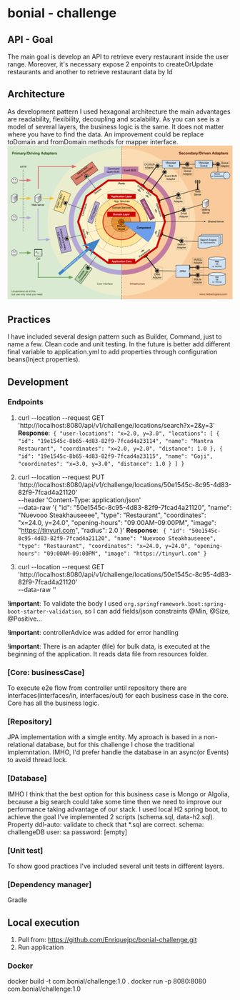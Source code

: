 # bonial - challenge

## API - Goal 
The main goal is develop an API to retrieve every restaurant inside the user range. Moreover, it's necessary expose 2 enpoints to createOrUpdate restaurants and another to retrieve restaurant data by Id

## Architecture
As development pattern I used hexagonal architecture the main advantages are readability, flexibility, decoupling and scalability. As you can see is a model of several layers, the business logic is the same. It does not matter where you have to find the data. An improvement could be replace toDomain and fromDomain methods for mapper interface.
![alt text](docs/hexagonal.png)

## Practices
I have included several design pattern such as Builder, Command, just to name a few.
Clean code and unit testing.
In the future is better add different final variable to application.yml to add properties through configuration beans(Inject properties).

## Development

### Endpoints

1. curl --location --request GET 'http://localhost:8080/api/v1/challenge/locations/search?x=2&y=3'
   **Response**:``` {
   "user-locations": "x=2.0, y=3.0",
   "locations": [
   {
   "id": "19e1545c-8b65-4d83-82f9-7fcad4a23114",
   "name": "Mantra Restaurant",
   "coordinates": "x=2.0, y=2.0",
   "distance": 1.0
   },
   {
   "id": "19e1545c-8b65-4d83-82f9-7fcad4a23115",
   "name": "Goji",
   "coordinates": "x=3.0, y=3.0",
   "distance": 1.0
   }
   ]
   }```

2. curl --location --request PUT 'http://localhost:8080/api/v1/challenge/locations/50e1545c-8c95-4d83-82f9-7fcad4a21120' \
   --header 'Content-Type: application/json' \
   --data-raw '{
   "id": "50e1545c-8c95-4d83-82f9-7fcad4a21120",
   "name": "Nuevooo Steakhauseeee",
   "type": "Restaurant",
   "coordinates": "x=24.0, y=24.0",
   "opening-hours": "09:00AM-09:00PM",
   "image": "https://tinyurl.com",
   "radius": 2.0
   }'
   **Response**: ``` {
   "id": "50e1545c-8c95-4d83-82f9-7fcad4a21120",
   "name": "Nuevooo Steakhauseeee",
   "type": "Restaurant",
   "coordinates": "x=24.0, y=24.0",
   "opening-hours": "09:00AM-09:00PM",
   "image": "https://tinyurl.com"
   }```
3. curl --location --request GET 'http://localhost:8080/api/v1/challenge/locations/50e1545c-8c95-4d83-82f9-7fcad4a21120' \
   --data-raw ''


!**important**: To validate the body I used `org.springframework.boot:spring-boot-starter-validation`, so I can add fields/json constraints @Min, @Size, @Positive...

!**important**: controllerAdvice was added for error handling

!**important**: There is an adapter (file) for bulk data, is executed at the beginning of the application. It reads data file from resources folder.

### [Core: businessCase]
To execute e2e flow from controller until repository there are interfaces(interfaces/in, interfaces/out) for each business case in the core. Core has all the business logic. 

### [Repository]
JPA implementation with a simgle entity. My aproach is based in a non-relational database, but for this challenge I chose the traditional implemntation.
IMHO, I'd prefer handle the database in an async(or Events)  to avoid thread lock.

### [Database]
IMHO I think that the best option for this business case is Mongo or Algolia, because a big search could take some time then we need to improve our performance taking advantage of our stack.
I used local H2 spring boot, to achieve the goal I've implemented 2 scripts (schema.sql, data-h2.sql).
Property ddl-auto: validate to check that *.sql are correct. 
schema: challengeDB
user: sa
password: [empty] 

### [Unit test]

To show good practices I've included several unit tests in different layers.

### [Dependency manager]
Gradle

## Local execution
1. Pull from: https://github.com/Enriquejpc/bonial-challenge.git
2. Run application
 ### Docker 
   docker build -t com.bonial/challenge:1.0 .
   docker run -p 8080:8080 com.bonial/challenge:1.0



